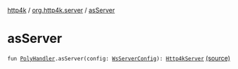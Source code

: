[http4k](../index.md) / [org.http4k.server](index.md) / [asServer](./as-server.md)

# asServer

`fun `[`PolyHandler`](../org.http4k.websocket/-poly-handler/index.md)`.asServer(config: `[`WsServerConfig`](-ws-server-config/index.md)`): `[`Http4kServer`](-http4k-server/index.md) [(source)](https://github.com/http4k/http4k/blob/master/http4k-core/src/main/kotlin/org/http4k/server/http4kServer.kt#L41)
